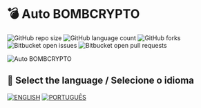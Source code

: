 # 💣 Auto BOMBCRYPTO

![GitHub repo size](https://img.shields.io/github/repo-size/victortp/auto-bombcrypto?style=for-the-badge)
![GitHub language count](https://img.shields.io/github/languages/count/victortp/auto-bombcrypto?style=for-the-badge)
![GitHub forks](https://img.shields.io/github/forks/victortp/auto-bombcrypto?style=for-the-badge)
![Bitbucket open issues](https://img.shields.io/bitbucket/issues/victortp/auto-bombcrypto?style=for-the-badge)
![Bitbucket open pull requests](https://img.shields.io/bitbucket/pr-raw/victortp/auto-bombcrypto?style=for-the-badge)

<img src="https://github.com/victortp/auto-bombcrypto/blob/main/docs/logo.png" alt="Auto BOMBCRYPTO">

## 💬 Select the language / Selecione o idioma

[![ENGLISH](https://img.shields.io/badge/ENGLISH%20-%23323330.svg?&style=for-the-badge&logo=ENGLISH&logoColor=black&color=D14836)](https://github.com/victortp/auto-bombcrypto/blob/main/docs/en.md)
[![PORTUGUÊS](https://img.shields.io/badge/PORTUGUÊS%20-%23323330.svg?&style=for-the-badge&logo=PORTUGUÊS&logoColor=black&color=239120)](https://github.com/victortp/auto-bombcrypto/blob/main/docs/ptbr.md)
